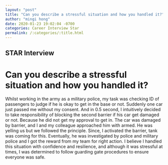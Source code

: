 ```yaml
---
layout: "post"
title: "Can you describe a stressful situation and how you handled it?"
author: "mingi hong"
date: 2020-01-23 19:02:04 -0700
categories: Career Interview Star
permalink: /:categories/:title.html
---
```


## STAR Interview

# Can you describe a stressful situation and how you handled it?

Whilst working in the army as a military police, my task was checking ID of passengers to judge if he is okay to get in the base or not. Suddenly one car just passed me without my consent. And in 0.5 second, I intuitively decided to take responsibility of blocking the second barrier if his car get damaged or not. Because he did not get my approval to get in. The car was damaged by barrier, and I and my colleague approached him with armed. He was yelling us but we followed the principle. Since, I activated the barrier, tank was coming for this. Eventually, he was investigated by police and military police and I got the reward from my team for right action. I believe I handled this situation with confidence and resilience, and although it was stressful at times, I was determined to follow guarding gate procedures to ensure everyone was safe.